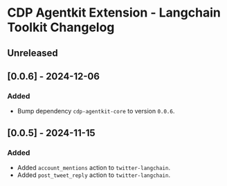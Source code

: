 # CDP Agentkit Extension - Langchain Toolkit Changelog

## Unreleased

## [0.0.6] - 2024-12-06

### Added

- Bump dependency `cdp-agentkit-core` to version `0.0.6`.

## [0.0.5] - 2024-11-15

### Added

- Added `account_mentions` action to `twitter-langchain`.
- Added `post_tweet_reply` action to `twitter-langchain`.
